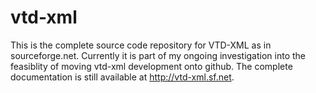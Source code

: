 # vtd-xml

This is the complete source code repository for VTD-XML as in sourceforge.net. Currently it is part of my ongoing investigation 
into the feasiblity of moving vtd-xml development onto github. The complete documentation  is  still available at http://vtd-xml.sf.net.
